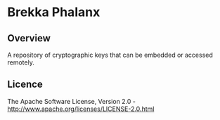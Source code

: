 Brekka Phalanx
==============

Overview
--------

A repository of cryptographic keys that can be embedded or accessed remotely.

Licence
-------

The Apache Software License, Version 2.0 - http://www.apache.org/licenses/LICENSE-2.0.html
